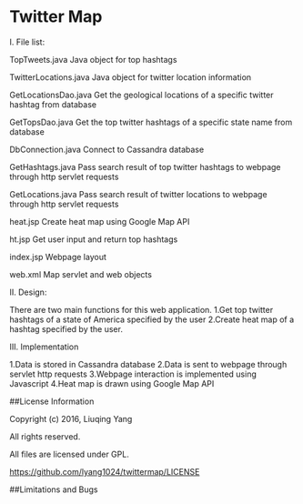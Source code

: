 # Twitter Map

I. File list:

TopTweets.java                Java object for top hashtags

TwitterLocations.java         Java object for twitter location information

GetLocationsDao.java          Get the geological locations of a specific twitter hashtag from database

GetTopsDao.java               Get the top twitter hashtags of a specific state name from database

DbConnection.java             Connect to Cassandra database 

GetHashtags.java              Pass search result of top twitter hashtags to webpage through http servlet requests

GetLocations.java             Pass search result of twitter locations to webpage through http servlet requests

heat.jsp                      Create heat map using Google Map API

ht.jsp                        Get user input and return top hashtags

index.jsp                     Webpage layout

web.xml                       Map servlet and web objects

II. Design:

There are two main functions for this web application.
1.Get top twitter hashtags of a state of America specified by the user
2.Create heat map of a hashtag specified by the user.

III. Implementation

1.Data is stored in Cassandra database
2.Data is sent to webpage through servlet http requests
3.Webpage interaction is implemented using Javascript
4.Heat map is drawn using Google Map API 

##License Information

Copyright (c) 2016, Liuqing Yang

All rights reserved.

All files are licensed under GPL.

https://github.com/lyang1024/twittermap/LICENSE

##Limitations and Bugs

